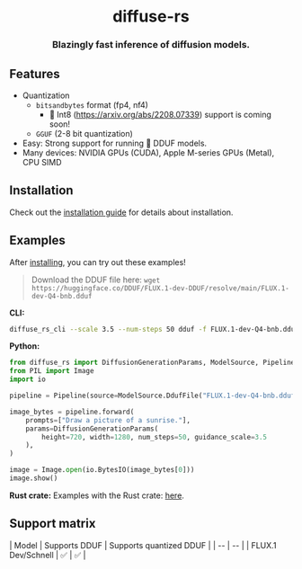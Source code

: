<a name="top"></a>
<h1 align="center">
  diffuse-rs
</h1>

<h3 align="center">
Blazingly fast inference of diffusion models.
</h3>

## Features
- Quantization
  - `bitsandbytes` format (fp4, nf4)
    - 🚧 Int8 (https://arxiv.org/abs/2208.07339) support is coming soon!
  - `GGUF` (2-8 bit quantization)
- Easy: Strong support for running 🤗 DDUF models.
- Many devices: NVIDIA GPUs (CUDA), Apple M-series GPUs (Metal), CPU SIMD

## Installation
Check out the [installation guide](INSTALL.md) for details about installation.

## Examples
After [installing](#installation), you can try out these examples!

> Download the DDUF file here: `wget https://huggingface.co/DDUF/FLUX.1-dev-DDUF/resolve/main/FLUX.1-dev-Q4-bnb.dduf`

**CLI:**
```bash
diffuse_rs_cli --scale 3.5 --num-steps 50 dduf -f FLUX.1-dev-Q4-bnb.dduf
```

**Python:**
```py
from diffuse_rs import DiffusionGenerationParams, ModelSource, Pipeline
from PIL import Image
import io

pipeline = Pipeline(source=ModelSource.DdufFile("FLUX.1-dev-Q4-bnb.dduf"))

image_bytes = pipeline.forward(
    prompts=["Draw a picture of a sunrise."],
    params=DiffusionGenerationParams(
        height=720, width=1280, num_steps=50, guidance_scale=3.5
    ),
)

image = Image.open(io.BytesIO(image_bytes[0]))
image.show()
```

**Rust crate:**
Examples with the Rust crate: [here](diffusers_examples/examples).

## Support matrix
| Model | Supports DDUF | Supports quantized DDUF |
| -- | -- |
| FLUX.1 Dev/Schnell | ✅ | ✅ |
